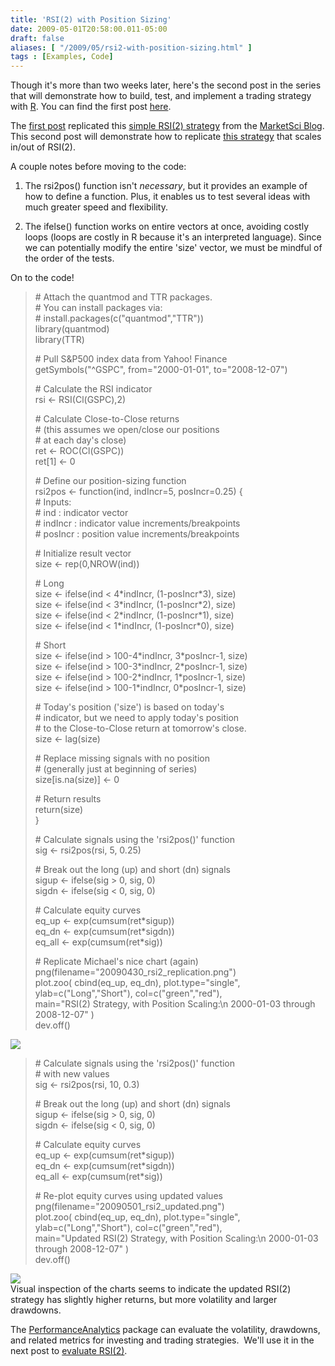 ```yaml
---
title: 'RSI(2) with Position Sizing'
date: 2009-05-01T20:58:00.011-05:00
draft: false
aliases: [ "/2009/05/rsi2-with-position-sizing.html" ]
tags : [Examples, Code]
---
```


Though it's more than two weeks later, here's the second post in the series that will demonstrate how to build, test, and implement a trading strategy with [R](http://www.r-project.org/). You can find the first post [here](http://blog.fosstrading.com/2009/04/testing-rsi2-with-r.html).  
  
The [first post](http://blog.fosstrading.com/2009/04/testing-rsi2-with-r.html) replicated this [simple RSI(2) strategy](http://marketsci.wordpress.com/2008/12/09/trading-with-rsi2/) from the [MarketSci Blog](http://marketsci.wordpress.com/). This second post will demonstrate how to replicate [this strategy](http://marketsci.wordpress.com/2008/12/14/trading-strategy-scaling-inout-of-rsi2/) that scales in/out of RSI(2).  
  
A couple notes before moving to the code:  

1.  The rsi2pos() function isn't _necessary_, but it provides an example of how to define a function. Plus, it enables us to test several ideas with much greater speed and flexibility.
  
3.  The ifelse() function works on entire vectors at once, avoiding costly loops (loops are costly in R because it's an interpreted language). Since we can potentially modify the entire 'size' vector, we must be mindful of the order of the tests.

  
On to the code!  

> \# Attach the quantmod and TTR packages.  
> \# You can install packages via:  
> \# install.packages(c("quantmod","TTR"))  
> library(quantmod)  
> library(TTR)  
>   
> \# Pull S&P500 index data from Yahoo! Finance  
> getSymbols("^GSPC", from="2000-01-01", to="2008-12-07")  
>   
> \# Calculate the RSI indicator  
> rsi <- RSI(Cl(GSPC),2)  
>   
> \# Calculate Close-to-Close returns  
> \# (this assumes we open/close our positions  
> \# at each day's close)  
> ret <- ROC(Cl(GSPC))  
> ret\[1\] <- 0  
>   
> \# Define our position-sizing function  
> rsi2pos <- function(ind, indIncr=5, posIncr=0.25) {  
> \# Inputs:  
> \# ind : indicator vector  
> \# indIncr : indicator value increments/breakpoints  
> \# posIncr : position value increments/breakpoints  
>   
> \# Initialize result vector  
> size <- rep(0,NROW(ind))  
>   
> \# Long  
> size <- ifelse(ind < 4\*indIncr, (1-posIncr\*3), size)  
> size <- ifelse(ind < 3\*indIncr, (1-posIncr\*2), size)  
> size <- ifelse(ind < 2\*indIncr, (1-posIncr\*1), size)  
> size <- ifelse(ind < 1\*indIncr, (1-posIncr\*0), size)  
>   
> \# Short  
> size <- ifelse(ind > 100-4\*indIncr, 3\*posIncr-1, size)  
> size <- ifelse(ind > 100-3\*indIncr, 2\*posIncr-1, size)  
> size <- ifelse(ind > 100-2\*indIncr, 1\*posIncr-1, size)  
> size <- ifelse(ind > 100-1\*indIncr, 0\*posIncr-1, size)  
>   
> \# Today's position ('size') is based on today's  
> \# indicator, but we need to apply today's position  
> \# to the Close-to-Close return at tomorrow's close.  
> size <- lag(size)  
>   
> \# Replace missing signals with no position  
> \# (generally just at beginning of series)  
> size\[is.na(size)\] <- 0  
>   
> \# Return results  
> return(size)  
> }  
>   
> \# Calculate signals using the 'rsi2pos()' function  
> sig <- rsi2pos(rsi, 5, 0.25)  
>   
> \# Break out the long (up) and short (dn) signals  
> sigup <- ifelse(sig > 0, sig, 0)  
> sigdn <- ifelse(sig < 0, sig, 0)  
>   
> \# Calculate equity curves  
> eq\_up <- exp(cumsum(ret\*sigup))  
> eq\_dn <- exp(cumsum(ret\*sigdn))  
> eq\_all <- exp(cumsum(ret\*sig))  
>   
> \# Replicate Michael's nice chart (again)  
> png(filename="20090430\_rsi2\_replication.png")  
> plot.zoo( cbind(eq\_up, eq\_dn), plot.type="single",  
> ylab=c("Long","Short"), col=c("green","red"),  
> main="RSI(2) Strategy, with Position Scaling:\\n 2000-01-03 through 2008-12-07" )  
> dev.off()

  
[![](https://3.bp.blogspot.com/_8iehP8a8rkE/Sfu9TdIwbsI/AAAAAAAAAFw/XWZ3pQGHdlQ/s400/20090501_rsi2_replication.png)](http://3.bp.blogspot.com/_8iehP8a8rkE/Sfu9TdIwbsI/AAAAAAAAAFw/XWZ3pQGHdlQ/s1600-h/20090501_rsi2_replication.png)  

> \# Calculate signals using the 'rsi2pos()' function  
> \# with new values  
> sig <- rsi2pos(rsi, 10, 0.3)  
>   
> \# Break out the long (up) and short (dn) signals  
> sigup <- ifelse(sig > 0, sig, 0)  
> sigdn <- ifelse(sig < 0, sig, 0)  
>   
> \# Calculate equity curves  
> eq\_up <- exp(cumsum(ret\*sigup))  
> eq\_dn <- exp(cumsum(ret\*sigdn))  
> eq\_all <- exp(cumsum(ret\*sig))  
>   
> \# Re-plot equity curves using updated values  
> png(filename="20090501\_rsi2\_updated.png")  
> plot.zoo( cbind(eq\_up, eq\_dn), plot.type="single",  
> ylab=c("Long","Short"), col=c("green","red"),  
> main="Updated RSI(2) Strategy, with Position Scaling:\\n 2000-01-03 through 2008-12-07" )  
> dev.off()

  
[![](https://4.bp.blogspot.com/_8iehP8a8rkE/Sfu-I3e_0SI/AAAAAAAAAGI/c4XOAzKk56g/s400/20090501_rsi2_updated.png)](http://4.bp.blogspot.com/_8iehP8a8rkE/Sfu-I3e_0SI/AAAAAAAAAGI/c4XOAzKk56g/s1600-h/20090501_rsi2_updated.png)  
Visual inspection of the charts seems to indicate the updated RSI(2) strategy has slightly higher returns, but more volatility and larger drawdowns.  
  
The [PerformanceAnalytics](http://cran.r-project.org/web/packages/PerformanceAnalytics/index.html) package can evaluate the volatility, drawdowns, and related metrics for investing and trading strategies.  We'll use it in the next post to [evaluate RSI(2)](http://blog.fosstrading.com/2009/06/rsi2-evaluation.html).